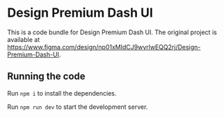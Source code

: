 
  # Design Premium Dash UI

  This is a code bundle for Design Premium Dash UI. The original project is available at https://www.figma.com/design/np01xMIdCJ9wyrlwEQQ2rj/Design-Premium-Dash-UI.

  ## Running the code

  Run `npm i` to install the dependencies.

  Run `npm run dev` to start the development server.
  